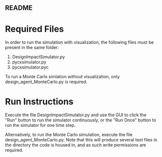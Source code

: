 ## README

# Required Files
In order to run the simulation with visualization, the following files must be present in the same folder:
1. DesignImpactSimulator.py
2. pycxsimulator.py
3. pycxsimulator.pyc

To run a Monte Carlo simlation without visualization, only design_agent_MonteCarlo.py is required. 

# Run Instructions
Execute the file DesignImpactSimulator.py and use the GUI to click the "Run" button to run the simulator continuously, or the "Run Once" button to run the simulator for one time step. 

Alternatively, to run the Monte Carlo simulation, execute the file design_agent_MonteCarlo.py. Note that this will produce several text files in the directory the code is housed in, and as such write permissions are required. 
